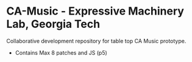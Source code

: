 # CA-Music - Expressive Machinery Lab, Georgia Tech

Collaborative development repository for table top CA Music prototype.

- Contains Max 8 patches and JS (p5) 

